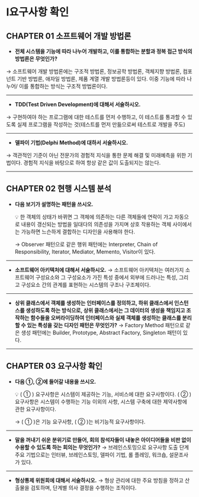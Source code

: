 # Ⅰ요구사항 확인

## CHAPTER 01 소프트웨어 개발 방법론

- **전체 시스템을 기능에 따라 나누어 개발하고, 이를 통합하는 분할과 정복 접근 방식의 방법론은 무엇인가?**
  
→ 소프트웨어 개발 방법론에는 구조적 방법론, 정보공학 방법론, 객체지향 방법론, 컴포넌트 기반 방법론, 애자일 방법론, 제품 계열 개발 방법론등이 있다.
이중 기능에 따라 나누어/ 이를 통합하는 방식는 구조적 방법론이다.

---

- **TDD(Test Driven Development)에 대해서 서술하시오.**
  
→ 구현하여야 하는 프로그램에 대한 테스트를 먼저 수행하고, 이 테스트를 통과할 수 있도록 실제 프로그램을 작성하는 것(테스트를 먼저 만듦으로써 테스트로 개발을 주도)

---

- **델파이 기법(Delphi Method)에 대하서 서술하시오.**
  
→ 객관적인 기준이 아닌 전문가의 경험적 지식을 통한 문제 해결 및 미래예측을 위한 기법이다.
경험적 지식을 바탕으로 하여 항상 같은 값이 도출되지는 않는다.

---

## CHAPTER 02 현행 시스템 분석

- **다음 보기가 설명하는 패턴을 쓰시오.**
  
    
    <aside>
    💡 한 객체의 상태가 바뀌면 그 객체에 의존하는 다른 객체들에 연락이 가고 자동으로 내용이 갱신되는 방법을 일대다의 의존성을 가지며 상호 작용하는 객체 사이에서는 가능하면 느슨하게 결합하는 디자인을 사용해야 한다.
    
    </aside>
    
    → Observer 패턴으로 같은 행위 패턴에는 Interpreter, Chain of Responsibility, Iterator, Mediator,  Memento, Visitor이 있다.
    

---

- **소프트웨어 아키텍처에 대해서 서술하시오.**
→ 소프트웨어 아키텍처는 여러가지 소프트웨어 구성요소와 그 구성요소가 가진 특성 중에서 외부에 드러나는 특성, 그리고 구성요소 간의 관계를 표현하는 시스템의 구조나 구조체이다.

---

- **상위 클래스에서 객체를 생성하는 인터페이스를 정의하고, 하위 클래스에서 인스턴스를 생성하도록 하는 방식으로, 상위 클래스에서는 그 데이터의 생성을 책임지고 조작하는 함수들을 오버라이딩하여 인터페이스와 실제 객체를 생성하는 클래스를 분리할 수 있는 특성을 갖는 디자인 패턴은 무엇인가?**
→ Factory Method 패턴으로 같은 생성 패턴에는 Builder, Prototype, Abstract Factory, Singleton 패턴이 있다.

---

## CHAPTER 03 요구사항 확인

- **다음 ①, ②에 들어갈 내용을 쓰시오.**
    
    <aside>
    💡 ( ① ) 요구사항은 시스템이 제공하는 기능, 서비스에 대한 요구사항이다.
    ( ② ) 요구사항은 시스템이 수행하는 기능 이외의 사항, 시스템 구축에 대한 제약사항에 관한 요구사항이다.
    
    </aside>
    
    → ( ① )은 기능 요구사항, ( ② )는 비기능적 요구사항이다.
    

---

- **말을 꺼내기 쉬운 분위기로 만들어, 회의 참석자들이 내놓은 아이디어들을 비판 없이 수용할 수 있도록 하는 회의는 무엇인가?**
→ 브레인스토밍으로 요구사항 도출 단계 주요 기법으로는 인터뷰, 브레인스토밍, 델파이 기법, 롤 플레잉, 워크숍, 설문조사가 있다.

---

- **형상통제 위원회에 대해서 서술하시오.**
→ 형상 관리에 대한 주요 방침을 정하고 산출물을 검토하며, 단계별 의사 결정을 수행하는 조직이다.
